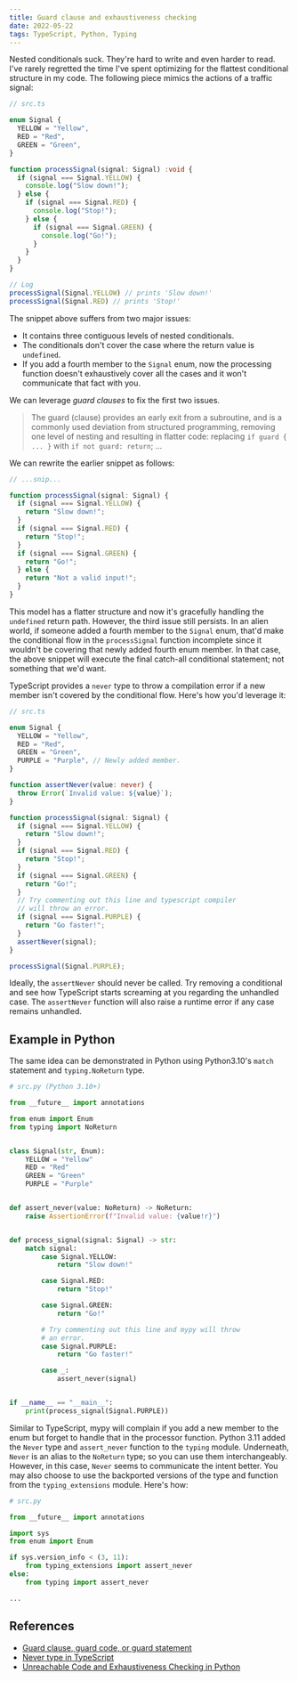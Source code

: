 ```yaml
---
title: Guard clause and exhaustiveness checking
date: 2022-05-22
tags: TypeScript, Python, Typing
---
```



Nested conditionals suck. They're hard to write and even harder to read. I've rarely
regretted the time I've spent optimizing for the flattest conditional structure in my
code. The following piece mimics the actions of a traffic signal:

```ts
// src.ts

enum Signal {
  YELLOW = "Yellow",
  RED = "Red",
  GREEN = "Green",
}

function processSignal(signal: Signal) :void {
  if (signal === Signal.YELLOW) {
    console.log("Slow down!");
  } else {
    if (signal === Signal.RED) {
      console.log("Stop!");
    } else {
      if (signal === Signal.GREEN) {
        console.log("Go!");
      }
    }
  }
}

// Log
processSignal(Signal.YELLOW) // prints 'Slow down!'
processSignal(Signal.RED) // prints 'Stop!'
```

The snippet above suffers from two major issues:

* It contains three contiguous levels of nested conditionals.
* The conditionals don't cover the case where the return value is `undefined`.
* If you add a fourth member to the `Signal` enum, now the processing function doesn't
exhaustively cover all the cases and it won't communicate that fact with you.

We can leverage *guard clauses* to fix the first two issues.

> The guard (clause) provides an early exit from a subroutine, and is a commonly used
> deviation from structured programming, removing one level of nesting and resulting in
> flatter code: replacing `if guard { ... }` with `if not guard: return`; ...

We can rewrite the earlier snippet as follows:

```ts
// ...snip...

function processSignal(signal: Signal) {
  if (signal === Signal.YELLOW) {
    return "Slow down!";
  }
  if (signal === Signal.RED) {
    return "Stop!";
  }
  if (signal === Signal.GREEN) {
    return "Go!";
  } else {
    return "Not a valid input!";
  }
}
```

This model has a flatter structure and now it's gracefully handling the `undefined`
return path. However, the third issue still persists. In an alien world, if someone
added a fourth member to the `Signal` enum, that'd make the conditional flow in
the `processSignal` function incomplete since it wouldn't be covering that newly added
fourth enum member. In that case, the above snippet will execute the final catch-all conditional statement; not something that we'd want.

TypeScript provides a `never` type to throw a compilation error if a new member isn't
covered by the conditional flow. Here's how you'd leverage it:

```ts
// src.ts

enum Signal {
  YELLOW = "Yellow",
  RED = "Red",
  GREEN = "Green",
  PURPLE = "Purple", // Newly added member.
}

function assertNever(value: never) {
  throw Error(`Invalid value: ${value}`);
}

function processSignal(signal: Signal) {
  if (signal === Signal.YELLOW) {
    return "Slow down!";
  }
  if (signal === Signal.RED) {
    return "Stop!";
  }
  if (signal === Signal.GREEN) {
    return "Go!";
  }
  // Try commenting out this line and typescript compiler
  // will throw an error.
  if (signal === Signal.PURPLE) {
    return "Go faster!";
  }
  assertNever(signal);
}

processSignal(Signal.PURPLE);
```

Ideally, the `assertNever` should never be called. Try removing a conditional and see
how TypeScript starts screaming at you regarding the unhandled case. The `assertNever`
function will also raise a runtime error if any case remains unhandled.

## Example in Python

The same idea can be demonstrated in Python using Python3.10's `match` statement and
`typing.NoReturn` type.

```python
# src.py (Python 3.10+)

from __future__ import annotations

from enum import Enum
from typing import NoReturn


class Signal(str, Enum):
    YELLOW = "Yellow"
    RED = "Red"
    GREEN = "Green"
    PURPLE = "Purple"


def assert_never(value: NoReturn) -> NoReturn:
    raise AssertionError(f"Invalid value: {value!r}")


def process_signal(signal: Signal) -> str:
    match signal:
        case Signal.YELLOW:
            return "Slow down!"

        case Signal.RED:
            return "Stop!"

        case Signal.GREEN:
            return "Go!"

        # Try commenting out this line and mypy will throw
        # an error.
        case Signal.PURPLE:
            return "Go faster!"

        case _:
            assert_never(signal)


if __name__ == "__main__":
    print(process_signal(Signal.PURPLE))
```

Similar to TypeScript, mypy will complain if you add a new member to the enum but
forget to handle that in the processor function. Python 3.11 added the  `Never` type
and `assert_never` function to the `typing` module. Underneath, `Never` is an alias
to the `NoReturn` type; so you can use them interchangeably. However, in this case,
`Never` seems to communicate the intent better. You may also choose to use the backported
versions of the type and function from the `typing_extensions` module. Here's how:

```python
# src.py

from __future__ import annotations

import sys
from enum import Enum

if sys.version_info < (3, 11):
    from typing_extensions import assert_never
else:
    from typing import assert_never

...

```

## References

* [Guard clause, guard code, or guard statement](https://en.wikipedia.org/wiki/Guard_(computer_science))
* [Never type in TypeScript](https://www.zhenghao.io/posts/ts-never)
* [Unreachable Code and Exhaustiveness Checking in Python](https://typing.readthedocs.io/en/latest/source/unreachable.html)
